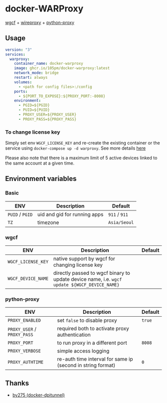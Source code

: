 # docker-WARProxy

[wgcf](https://github.com/ViRb3/wgcf) + [wireproxy](https://github.com/pufferffish/wireproxy) + [python-proxy](https://github.com/qwj/python-proxy)

## Usage

```yaml
version: "3"
services:
  warproxy:
    container_name: docker-warproxy
    image: ghcr.io/105pm/docker-warproxy:latest
    network_mode: bridge
    restart: always
    volumes:
      - <path for config files>:/config
    ports:
      - ${PORT_TO_EXPOSE}:${PROXY_PORT:-8008}
    environment:
      - PGID=${PGID}
      - PUID=${PUID}
      - PROXY_USER=${PROXY_USER}
      - PROXY_PASS=${PROXY_PASS}
```

### To change license key

Simply set env `WGCF_LICENSE_KEY` and re-create the existing container or the service using `docker-compose up -d warproxy`. See more details [here](https://github.com/ViRb3/wgcf#change-license-key)

Please also note that there is a maximum limit of 5 active devices linked to the same account at a given time.

## Environment variables

### Basic

| ENV  | Description  | Default  |
|---|---|---|
| `PUID` / `PGID`  | uid and gid for running apps  | `911` / `911`  |
| `TZ`  | timezone  | `Asia/Seoul`  |

### wgcf

| ENV  | Description  | Default  |
|---|---|---|
| `WGCF_LICENSE_KEY` | native support by wgcf for changing license key | |
| `WGCF_DEVICE_NAME` | directly passed to wgcf binary to update device name, i.e. `wgcf update ${WGCF_DEVICE_NAME}` | |

### python-proxy

| ENV  | Description  | Default  |
|---|---|---|
| `PROXY_ENABLED`  | set `false` to disable proxy | `true` |
| `PROXY_USER` / `PROXY_PASS`  | required both to activate proxy authentication   |  |
| `PROXY_PORT`  | to run proxy in a different port  | `8008` |
| `PROXY_VERBOSE`  | simple access logging  |  |
| `PROXY_AUTHTIME`  | re-auth time interval for same ip (second in string format)  | `0` |

## Thanks

* [by275 (docker-dpitunnel)](https://github.com/by275/docker-dpitunnel)
